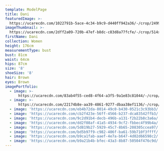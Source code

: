 ```yaml
---
template: ModelPage
title: Dani
featuredImage: >-
  https://ucarecdn.com/1022791b-5ace-4c34-b9c9-d440ff942a36/-/crop/2499x1171/0,83/-/preview/
imageThumbnail: >-
  https://ucarecdn.com/2dff2a09-720b-47ef-b8dc-c83d8a77fcfe/-/crop/514x780/137,0/-/preview/
firstName: Dani
collection: Women
height: 176cm
measurementType: bust
bust: 81cm
waist: 64cm
hips: 87cm
size: '8'
shoeSize: '8'
hair: Brown
eyes: Brown
imagePortfolio:
  - image: >-
      https://ucarecdn.com/83ab4f55-ced8-4f64-a3f5-9a1e83c81044/-/crop/614x775/78,0/-/preview/
  - image: >-
      https://ucarecdn.com/22174b8e-aa39-4861-9277-dbaa38ef1136/-/crop/1667x2936/333,0/-/preview/
  - image: 'https://ucarecdn.com/eb4b72da-8014-49c0-b430-0521c3c93bb3/'
  - image: 'https://ucarecdn.com/cb2f423e-56ff-4566-b237-dca83542ffb3/'
  - image: 'https://ucarecdn.com/9c2d91b4-decb-496b-a131-f2b22b8c3a6a/'
  - image: 'https://ucarecdn.com/dd2f08af-41a5-4934-9cf2-fbbec4f99b4a/'
  - image: 'https://ucarecdn.com/5d819b27-5929-45c7-8b65-208305ccea97/'
  - image: 'https://ucarecdn.com/bd5b97f9-c982-406f-ba61-59b710f3ffff/'
  - image: 'https://ucarecdn.com/b9ca1fab-aaef-4e7a-b647-4d02d66598c2/'
  - image: 'https://ucarecdn.com/b9a21b4b-bfec-43a3-8b87-50504f476c9d/'
---
```


